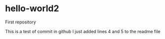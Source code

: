# hello-world2
First repository

This is a test of commit in github
I just added lines 4 and 5 to the readme file

